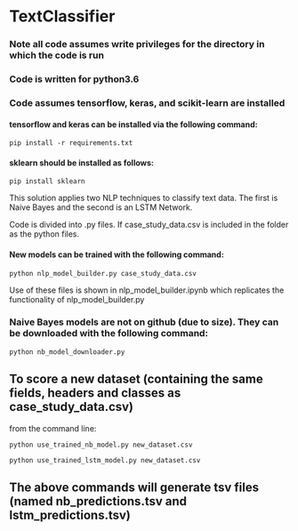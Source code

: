 # TextClassifier
### Note all code assumes write privileges for the directory in which the code is run
### Code is written for python3.6
### Code assumes tensorflow, keras, and scikit-learn are installed
#### tensorflow and keras can be installed via the following command:
`pip install -r requirements.txt`
#### sklearn should be installed as follows:
`pip install sklearn`

This solution applies two NLP techniques to classify text data. The first is Naive Bayes and the second is an LSTM Network.

Code is divided into .py files. If case_study_data.csv is included in the folder as the python files.

#### New models can be trained with the following command:

`python nlp_model_builder.py case_study_data.csv`

Use of these files is shown in nlp_model_builder.ipynb which replicates the functionality of nlp_model_builder.py

### Naive Bayes models are not on github (due to size). They can be downloaded with the following command:
`python nb_model_downloader.py`

## To score a new dataset (containing the same fields, headers and classes as case_study_data.csv)
from the command line:

`python use_trained_nb_model.py new_dataset.csv`

`python use_trained_lstm_model.py new_dataset.csv`

## The above commands will generate tsv files (named nb_predictions.tsv and lstm_predictions.tsv)
